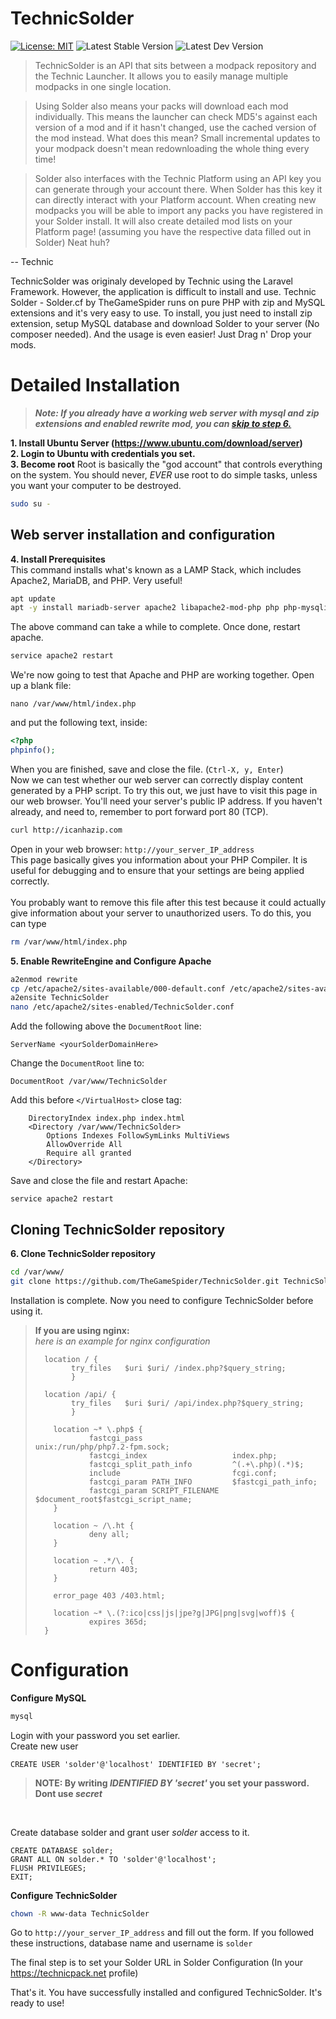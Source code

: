 # TechnicSolder
[![License: MIT](https://img.shields.io/badge/License-MIT-yellow.svg)](https://opensource.org/licenses/MIT)
![Latest Stable Version](https://img.shields.io/badge/dynamic/json.svg?label=Latest%20Stable%20Version&url=https%3A%2F%2Fraw.githubusercontent.com%2FTheGameSpider%2FTechnicSolder%2Fmaster%2Fapi%2Fversion.json&query=version&colorB=brightgreen)
![Latest Dev Version](https://img.shields.io/badge/dynamic/json.svg?label=Latest%20Dev%20Version&url=https%3A%2F%2Fraw.githubusercontent.com%2FTheGameSpider%2FTechnicSolder%2FDev%2Fapi%2Fversion.json&query=version&colorB=orange)

>TechnicSolder is an API that sits between a modpack repository and the Technic Launcher. It allows you to easily manage multiple modpacks in one single location.

>Using Solder also means your packs will download each mod individually. This means the launcher can check MD5's against each version of a mod and if it hasn't changed, use the cached version of the mod instead. What does this mean? Small incremental updates to your modpack doesn't mean redownloading the whole thing every time!

>Solder also interfaces with the Technic Platform using an API key you can generate through your account there. When Solder has this key it can directly interact with your Platform account. When creating new modpacks you will be able to import any packs you have registered in your Solder install. It will also create detailed mod lists on your Platform page! (assuming you have the respective data filled out in Solder) Neat huh?

-- Technic

TechnicSolder was originaly developed by Technic using the Laravel Framework. However, the application is difficult to install and use. Technic Solder - Solder.cf by TheGameSpider runs on pure PHP with zip and MySQL extensions and it's very easy to use. To install, you just need to install zip extension, setup MySQL database and download Solder to your server (No composer needed). And the usage is even easier! Just Drag n' Drop your mods.

# Detailed Installation
> ***Note: If you already have a working web server with mysql and zip extensions and enabled rewrite mod, you can [skip to step 6.](https://github.com/TheGameSpider/TechnicSolder#cloning-technicsolder-repository)***

**1. Install Ubuntu Server (https://www.ubuntu.com/download/server)** <br />
**2. Login to Ubuntu with credentials you set.** <br />
**3. Become root**
Root is basically the "god account" that controls everything on the system.
You should never, _EVER_ use root to do simple tasks, unless you want your computer to be destroyed.
```bash
sudo su -
```
## Web server installation and configuration
**4. Install Prerequisites**<br />
This command installs what's known as a LAMP Stack, which includes Apache2, MariaDB, and PHP. Very useful!
```bash
apt update
apt -y install mariadb-server apache2 libapache2-mod-php php php-mysqli php-zip libzip-dev
```
The above command can take a while to complete. Once done, restart apache.<br />

```bash
service apache2 restart
```

We're now going to test that Apache and PHP are working together. Open up a blank file:
```
nano /var/www/html/index.php
```
and put the following text, inside:
```php
<?php
phpinfo();
```
When you are finished, save and close the file. (``Ctrl-X, y, Enter``)<br />
Now we can test whether our web server can correctly display content generated by a PHP script. To try this out, we just have to visit this page in our web browser. You'll need your server's public IP address. If you haven't already, and need to, remember to port forward port 80 (TCP).
```bash
curl http://icanhazip.com
```
Open in your web browser: `http://your_server_IP_address` <br />
This page basically gives you information about your PHP Compiler. It is useful for debugging and to ensure that your settings are being applied correctly.<br />
<br />
You probably want to remove this file after this test because it could actually give information about your server to unauthorized users. To do this, you can type
```bash
rm /var/www/html/index.php
```
**5. Enable RewriteEngine and Configure Apache**<br />
```bash
a2enmod rewrite
cp /etc/apache2/sites-available/000-default.conf /etc/apache2/sites-available/TechnicSolder.conf
a2ensite TechnicSolder
nano /etc/apache2/sites-enabled/TechnicSolder.conf
```

Add the following above the `DocumentRoot` line:
```
ServerName <yourSolderDomainHere>
```

Change the `DocumentRoot` line to:
```
DocumentRoot /var/www/TechnicSolder
```

Add this before `</VirtualHost>` close tag:
```
    DirectoryIndex index.php index.html
    <Directory /var/www/TechnicSolder>
        Options Indexes FollowSymLinks MultiViews
        AllowOverride All
        Require all granted
    </Directory>
```
Save and close the file and restart Apache:
```
service apache2 restart
```
## Cloning TechnicSolder repository
**6. Clone TechnicSolder repository** 
```bash
cd /var/www/
git clone https://github.com/TheGameSpider/TechnicSolder.git TechnicSolder
```
Installation is complete. Now you need to configure TechnicSolder before using it.
> **If you are using nginx:**  
> *here is an example for nginx configuration*
> ```nginx
> 	location / {
>         try_files   $uri $uri/ /index.php?$query_string;
>         }
>
> 	location /api/ {
>         try_files   $uri $uri/ /api/index.php?$query_string;
>         }
>
>     location ~* \.php$ {
>             fastcgi_pass                    unix:/run/php/php7.2-fpm.sock;
>             fastcgi_index                   index.php;
>             fastcgi_split_path_info         ^(.+\.php)(.*)$;
>             include                         fcgi.conf;
>             fastcgi_param PATH_INFO         $fastcgi_path_info;
>             fastcgi_param SCRIPT_FILENAME   $document_root$fastcgi_script_name;
>     }
>
>     location ~ /\.ht {
>             deny all;
>     }
>
>     location ~ .*/\. {
>             return 403;
>     }
>
>     error_page 403 /403.html;
>     
>     location ~* \.(?:ico|css|js|jpe?g|JPG|png|svg|woff)$ {
>             expires 365d;
> 	}
> ```
# Configuration
**Configure MySQL**
```bash
mysql
```
Login with your password you set earlier. <br />
Create new user
```MYSQL
CREATE USER 'solder'@'localhost' IDENTIFIED BY 'secret';
```
> **NOTE: By writing *IDENTIFIED BY 'secret'* you set your password. Dont use *secret***

<br />

Create database solder and grant user *solder* access to it.

```MYSQL
CREATE DATABASE solder;
GRANT ALL ON solder.* TO 'solder'@'localhost';
FLUSH PRIVILEGES;
EXIT;
```

**Configure TechnicSolder** <br />

```bash
chown -R www-data TechnicSolder
```

Go to `http://your_server_IP_address` and fill out the form. If you followed these instructions, database name and username is `solder` <br />

The final step is to set your Solder URL in Solder Configuration (In your https://technicpack.net profile)

That's it. You have successfully installed and configured TechnicSolder. It's ready to use!
